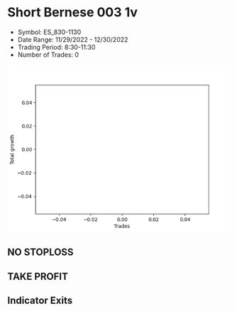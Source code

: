 # Short Bernese 003 1v 
- Symbol: ES_830-1130
- Date Range: 11/29/2022 - 12/30/2022
- Trading Period: 8:30-11:30
- Number of Trades: 0

![Plot](ShortBernese0031vES_830-1130.png)
## NO STOPLOSS














## TAKE PROFIT











## Indicator Exits

